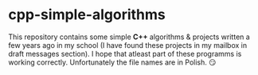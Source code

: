 # cpp-simple-algorithms

This repository contains some simple **C++** algorithms & projects written a few years ago in my school (I have found these projects in my mailbox in draft messages section). I hope that atleast part of these programms is working correctly. Unfortunately the file names are in Polish. 😏
